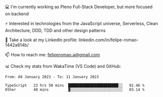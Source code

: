 💻 I'm currently working as Pleno Full-Stack Developer, but more focused on backend

⚡ Interested in technologies from the JavaScript universe, Serverless, Clean Architecture, DDD, TDD and other design patterns

👥 Take a look at my LinkedIn profile: linkedin.com/in/felipe-romao-1442a814b/

📫 How to reach me: feliperomao.a@gmail.com

📊 Check my stats from WakaTime (VS Code) and GitHub:

<!--START_SECTION:waka-->

```text
From: 04 January 2023 - To: 11 January 2023

TypeScript   23 hrs 50 mins  ███████████████████████░░   92.46 %
Other        48 mins         ▓░░░░░░░░░░░░░░░░░░░░░░░░   03.14 %
```

<!--END_SECTION:waka-->
